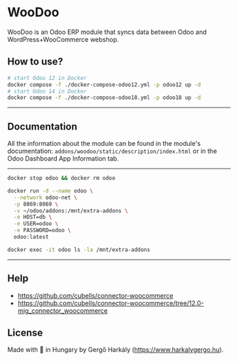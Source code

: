 # WooDoo

WooDoo is an Odoo ERP module that syncs data between Odoo and WordPress+WooCommerce webshop.

## How to use?

```bash
# start Odoo 12 in Docker
docker compose -f ./docker-compose-odoo12.yml -p odoo12 up -d
# start Odoo 14 in Docker
docker compose -f ./docker-compose-odoo18.yml -p odoo18 up -d
```

---

## Documentation

All the information about the module can be found in the module's documentation: `addons/woodoo/static/description/index.html` or in the Odoo Dashboard App Information tab.

---

```bash
docker stop odoo && docker rm odoo

docker run -d --name odoo \
  --network odoo-net \
  -p 8069:8069 \
  -v ~/odoo/addons:/mnt/extra-addons \
  -e HOST=db \
  -e USER=odoo \
  -e PASSWORD=odoo \
  odoo:latest

docker exec -it odoo ls -la /mnt/extra-addons
```

---

## Help

- https://github.com/cubells/connector-woocommerce
- https://github.com/cubells/connector-woocommerce/tree/12.0-mig_connector_woocommerce

## License

Made with 💚 in Hungary by Gergő Harkály (https://www.harkalygergo.hu).

